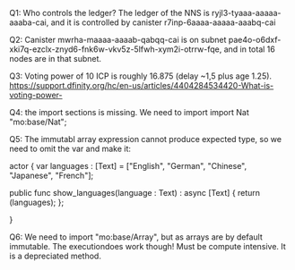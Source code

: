 Q1: Who controls the ledger?
The ledger of the NNS is ryjl3-tyaaa-aaaaa-aaaba-cai, and it is controlled by canister r7inp-6aaaa-aaaaa-aaabq-cai

Q2: Canister mwrha-maaaa-aaaab-qabqq-cai is on subnet pae4o-o6dxf-xki7q-ezclx-znyd6-fnk6w-vkv5z-5lfwh-xym2i-otrrw-fqe, and in total 16 nodes are in that subnet.

Q3: Voting power of 10 ICP is roughly 16.875 (delay ~1,5 plus age 1.25). https://support.dfinity.org/hc/en-us/articles/4404284534420-What-is-voting-power-

Q4: the import sections is missing. We need to import import Nat "mo:base/Nat";

Q5: The immutabl array expression cannot produce expected type, so we need to omit the var and make it:  

actor {
  var languages : [Text] = ["English", "German", "Chinese", "Japanese", "French"];

  public func show_languages(language : Text) : async [Text] {
    return (languages);
  };
 
}

Q6: We need to import "mo:base/Array", but as arrays are by default immutable. The executiondoes work though! Must be compute intensive. It is a depreciated method. 


